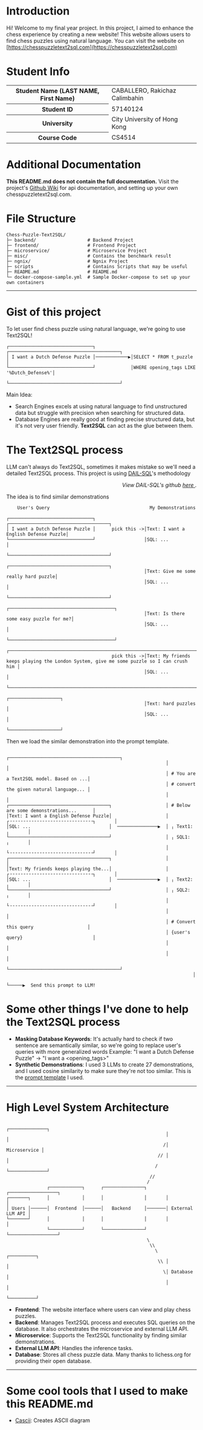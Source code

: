 # Introduction

Hi! Welcome to my final year project. In this project, I aimed to enhance the chess experience by creating a new website! This website allows users to find chess puzzles using natural language. You can visit the website on [https://chesspuzzletext2sql.com](https://chesspuzzletext2sql.com)

# Student Info

<table>
  <tr>
    <th>Student Name (LAST NAME, First Name)</th>
    <td>CABALLERO, Rakichaz Calimbahin</td>
  </tr>
  <tr>
    <th>Student ID</th>
    <td>57140124</td>
  </tr>
  <tr>
    <th>University</th>
    <td>City University of Hong Kong</td>
  </tr>
  <tr>
    <th>Course Code</th>
    <td>CS4514</td>
  </tr>
</table>


# Additional Documentation

**This README.md does not contain the full documentation.**
Visit the project's [Github Wiki](https://github.com/M0bilizer/Chess-Puzzle-Text2SQL/wiki) for api documentation, and setting up your own chesspuzzletext2sql.com.

# File Structure

```
Chess-Puzzle-Text2SQL/
├─ backend/                   # Backend Project
├─ frontend/                  # Frontend Project
├─ microservice/              # Microservice Project
├─ misc/                      # Contains the benchmark result
├─ ngnix/                     # Ngnix Project
├─ scripts                    # Contains Scripts that may be useful
├─ README.md                  # README.md
└─ docker-compose-sample.yml  # Sample Docker-compose to set up your own containers
```

---

# Gist of this project

To let user find chess puzzle using natural language, we're going to use Text2SQL!

```
┌───────────────────────────────┐             ┌─────────────────────────────────────────┐
│ I want a Dutch Defense Puzzle │────────────▶│SELECT * FROM t_puzzle                   │
└───────────────────────────────┘             │WHERE opening_tags LIKE '%Dutch_Defense%'│
                                              └─────────────────────────────────────────┘
```

Main Idea:
- Search Engines excels at using natural language to find unstructured data but struggle with precision when searching for structured data.
- Database Engines are really good at finding precise structured data, but it's not very user friendly.
**Text2SQL** can act as the glue between them.

# The Text2SQL process

LLM can't always do Text2SQL, sometimes it makes mistake so we'll need a detailed Text2SQL process.
This project is using [DAIL-SQL](https://arxiv.org/abs/2308.15363)'s methodology
<p align="right">
    <i>
        View DAIL-SQL's github 
        <a href="https://github.com/BeachWang/DAIL-SQL">
            here
        </a>
        .
    </i>
</>

The idea is to find similar demonstrations
```
    User's Query                                     My Demonstrations                                                                        
                                                                                                                                              
┌───────────────────────────────┐                  ┌─────────────────────────────────────┐                                                    
│ I want a Dutch Defense Puzzle │      pick this ->│Text: I want a English Defense Puzzle│                                                    
└───────────────────────────────┘                  │SQL: ...                             │                                                    
                                                   └─────────────────────────────────────┘                                                    
                                                   ┌─────────────────────────────────────┐                                                    
                                                   │Text: Give me some really hard puzzle│                                                    
                                                   │SQL: ...                             │                                                    
                                                   └─────────────────────────────────────┘                                                    
                                                   ┌───────────────────────────────────────┐                                                  
                                                   │Text: Is there some easy puzzle for me?│                                                  
                                                   │SQL: ...                               │                                                  
                                                   └───────────────────────────────────────┘                                                  
                                                   ┌─────────────────────────────────────────────────────────────────────────────────────────┐
                                       pick this ->│Text: My friends keeps playing the London System, give me some puzzle so I can crush him │
                                                   │SQL: ...                                                                                 │
                                                   └─────────────────────────────────────────────────────────────────────────────────────────┘
                                                   ┌───────────────────┐                                                                      
                                                   │Text: hard puzzles │                                                                      
                                                   │SQL: ...           │                                                                      
                                                   └───────────────────┘                                                                                                       
```
Then we load the similar demonstration into the prompt template.

```
                                                           ┌─────────────────────────────────────────┐
                                                           │                                         │
                                                           │ # You are a Text2SQL model. Based on ...│
                                                           │ # convert the given natural language... │
                                                           │                                         │
┌─────────────────────────────────────┐                    │ # Below are some demonstrations...      │
│Text: I want a English Defense Puzzle│                    │ ┌╶╶╶╶╶╶╶╶╶╶╶╶╶╶╶╶╶╶╶╶╶╶╶╶╶╶╶╶╶╶╶┐       │
│SQL: ...                             │  ───────────────▶  │ ╷ Text1:                        ╷       │
└─────────────────────────────────────┘                    │ ╷ SQL1:                         ╷       │
                                                           │ └╶╶╶╶╶╶╶╶╶╶╶╶╶╶╶╶╶╶╶╶╶╶╶╶╶╶╶╶╶╶╶┘       │
┌─────────────────────────────────────┐                    │                                         │
│Text: My friends keeps playing the...│                    │ ┌╶╶╶╶╶╶╶╶╶╶╶╶╶╶╶╶╶╶╶╶╶╶╶╶╶╶╶╶╶╶╶┐       │
│SQL: ...                             │  ───────────────▶  │ ╷ Text2:                        ╷       │
└─────────────────────────────────────┘                    │ ╷ SQL2:                         ╷       │
                                                           │ └╶╶╶╶╶╶╶╶╶╶╶╶╶╶╶╶╶╶╶╶╶╶╶╶╶╶╶╶╶╶╶┘       │
                                                           │                                         │
                                                           │ # Convert this query                    │
                                                           │ {user's query}                          │
                                                           │                                         │
                                                           │                                         │
                                                           └─────────────────────────────────────────┘
                                                                     │                                
                                                                     └─────▶  Send this prompt to LLM!
```

# Some other things I've done to help the Text2SQL process

- **Masking Database Keywords**: It's actually hard to check if two sentence are semantically similar, so we're going to replace user's queries with more generalized words
Example: "I want a Dutch Defense Puzzle" -> "I want a <opening_tags>"
- **Synthetic Demonstrations**: I used 3 LLMs to create 27 demonstrations, and I used cosine similarity to make sure they're not too similar. This is the [prompt template](https://arxiv.org/abs/2104.07540) I used. 

---

# High Level System Architecture

```
                                                           ┌──────────────┐    
                                                           │              │    
                                                          /│ Microservice │    
                                                        // │              │    
                                                       /   └──────────────┘    
                                                     //                        
                                                    /                          
               ┌────────────┐      ┌───────────────┐       ┌──────────────────┐
┌───────┐      │            │      │               │       │                  │
│ Users │──────│  Frontend  │──────│   Backend     │───────│ External LLM API │
└───────┘      │            │      │               │       │                  │
               └────────────┘      └───────────────┘       └──────────────────┘
                                                    \                          
                                                     \\                        
                                                       \   ┌──────────┐        
                                                        \\ │          │        
                                                          \│ Database │        
                                                           │          │        
                                                           └──────────┘        
```


- **Frontend**: The website interface where users can view and play chess puzzles.
- **Backend**: Manages Text2SQL process and executes SQL queries on the database. It also orchestrates the microservice and external LLM API.
- **Microservice**: Supports the Text2SQL functionality by finding similar demonstrations.
- **External LLM API**: Handles the inference tasks.
- **Database**: Stores all chess puzzle data. Many thanks to lichess.org for providing their open database.

---

# Some cool tools that I used to make this README.md

- [Cascii](https://cascii.app/): Creates ASCII diagram
